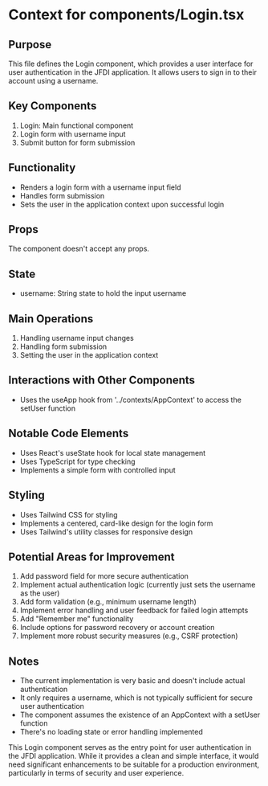 # Context for components/Login.tsx

## Purpose
This file defines the Login component, which provides a user interface for user authentication in the JFDI application. It allows users to sign in to their account using a username.

## Key Components
1. Login: Main functional component
2. Login form with username input
3. Submit button for form submission

## Functionality
- Renders a login form with a username input field
- Handles form submission
- Sets the user in the application context upon successful login

## Props
The component doesn't accept any props.

## State
- username: String state to hold the input username

## Main Operations
1. Handling username input changes
2. Handling form submission
3. Setting the user in the application context

## Interactions with Other Components
- Uses the useApp hook from '../contexts/AppContext' to access the setUser function

## Notable Code Elements
- Uses React's useState hook for local state management
- Uses TypeScript for type checking
- Implements a simple form with controlled input

## Styling
- Uses Tailwind CSS for styling
- Implements a centered, card-like design for the login form
- Uses Tailwind's utility classes for responsive design

## Potential Areas for Improvement
1. Add password field for more secure authentication
2. Implement actual authentication logic (currently just sets the username as the user)
3. Add form validation (e.g., minimum username length)
4. Implement error handling and user feedback for failed login attempts
5. Add "Remember me" functionality
6. Include options for password recovery or account creation
7. Implement more robust security measures (e.g., CSRF protection)

## Notes
- The current implementation is very basic and doesn't include actual authentication
- It only requires a username, which is not typically sufficient for secure user authentication
- The component assumes the existence of an AppContext with a setUser function
- There's no loading state or error handling implemented

This Login component serves as the entry point for user authentication in the JFDI application. While it provides a clean and simple interface, it would need significant enhancements to be suitable for a production environment, particularly in terms of security and user experience.